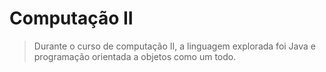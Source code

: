 # Computação II

> Durante o curso de computação II, a linguagem explorada foi Java e programação orientada a objetos como um todo.

